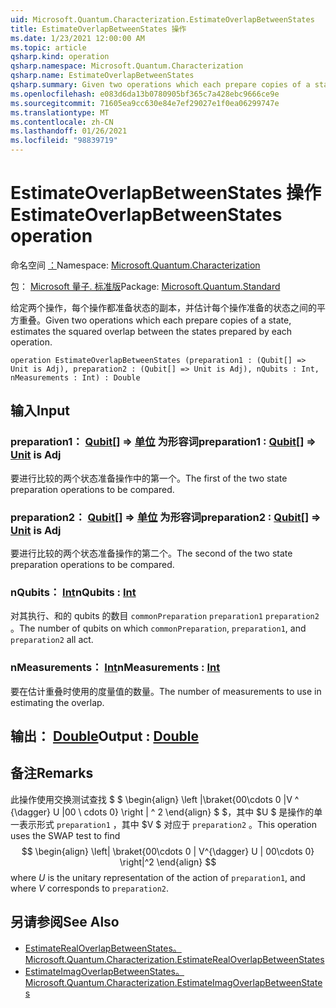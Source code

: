 ```yaml
---
uid: Microsoft.Quantum.Characterization.EstimateOverlapBetweenStates
title: EstimateOverlapBetweenStates 操作
ms.date: 1/23/2021 12:00:00 AM
ms.topic: article
qsharp.kind: operation
qsharp.namespace: Microsoft.Quantum.Characterization
qsharp.name: EstimateOverlapBetweenStates
qsharp.summary: Given two operations which each prepare copies of a state, estimates the squared overlap between the states prepared by each operation.
ms.openlocfilehash: e083d6da13b0780905bf365c7a428ebc9666ce9e
ms.sourcegitcommit: 71605ea9cc630e84e7ef29027e1f0ea06299747e
ms.translationtype: MT
ms.contentlocale: zh-CN
ms.lasthandoff: 01/26/2021
ms.locfileid: "98839719"
---
```

# <a name="estimateoverlapbetweenstates-operation"></a><span data-ttu-id="9a257-102">EstimateOverlapBetweenStates 操作</span><span class="sxs-lookup"><span data-stu-id="9a257-102">EstimateOverlapBetweenStates operation</span></span>

<span data-ttu-id="9a257-103">命名空间 [：](xref:Microsoft.Quantum.Characterization)</span><span class="sxs-lookup"><span data-stu-id="9a257-103">Namespace: [Microsoft.Quantum.Characterization](xref:Microsoft.Quantum.Characterization)</span></span>

<span data-ttu-id="9a257-104">包： [Microsoft 量子. 标准版](https://nuget.org/packages/Microsoft.Quantum.Standard)</span><span class="sxs-lookup"><span data-stu-id="9a257-104">Package: [Microsoft.Quantum.Standard](https://nuget.org/packages/Microsoft.Quantum.Standard)</span></span>


<span data-ttu-id="9a257-105">给定两个操作，每个操作都准备状态的副本，并估计每个操作准备的状态之间的平方重叠。</span><span class="sxs-lookup"><span data-stu-id="9a257-105">Given two operations which each prepare copies of a state, estimates the squared overlap between the states prepared by each operation.</span></span>

```qsharp
operation EstimateOverlapBetweenStates (preparation1 : (Qubit[] => Unit is Adj), preparation2 : (Qubit[] => Unit is Adj), nQubits : Int, nMeasurements : Int) : Double
```


## <a name="input"></a><span data-ttu-id="9a257-106">输入</span><span class="sxs-lookup"><span data-stu-id="9a257-106">Input</span></span>

### <a name="preparation1--qubit--unit--is-adj"></a><span data-ttu-id="9a257-107">preparation1： [Qubit](xref:microsoft.quantum.lang-ref.qubit)[] => [单位](xref:microsoft.quantum.lang-ref.unit)  为形容词</span><span class="sxs-lookup"><span data-stu-id="9a257-107">preparation1 : [Qubit](xref:microsoft.quantum.lang-ref.qubit)[] => [Unit](xref:microsoft.quantum.lang-ref.unit)  is Adj</span></span>

<span data-ttu-id="9a257-108">要进行比较的两个状态准备操作中的第一个。</span><span class="sxs-lookup"><span data-stu-id="9a257-108">The first of the two state preparation operations to be compared.</span></span>


### <a name="preparation2--qubit--unit--is-adj"></a><span data-ttu-id="9a257-109">preparation2： [Qubit](xref:microsoft.quantum.lang-ref.qubit)[] => [单位](xref:microsoft.quantum.lang-ref.unit)  为形容词</span><span class="sxs-lookup"><span data-stu-id="9a257-109">preparation2 : [Qubit](xref:microsoft.quantum.lang-ref.qubit)[] => [Unit](xref:microsoft.quantum.lang-ref.unit)  is Adj</span></span>

<span data-ttu-id="9a257-110">要进行比较的两个状态准备操作的第二个。</span><span class="sxs-lookup"><span data-stu-id="9a257-110">The second of the two state preparation operations to be compared.</span></span>


### <a name="nqubits--int"></a><span data-ttu-id="9a257-111">nQubits： [Int](xref:microsoft.quantum.lang-ref.int)</span><span class="sxs-lookup"><span data-stu-id="9a257-111">nQubits : [Int](xref:microsoft.quantum.lang-ref.int)</span></span>

<span data-ttu-id="9a257-112">对其执行、和的 qubits 的数目 `commonPreparation` `preparation1` `preparation2` 。</span><span class="sxs-lookup"><span data-stu-id="9a257-112">The number of qubits on which `commonPreparation`, `preparation1`, and `preparation2` all act.</span></span>


### <a name="nmeasurements--int"></a><span data-ttu-id="9a257-113">nMeasurements： [Int](xref:microsoft.quantum.lang-ref.int)</span><span class="sxs-lookup"><span data-stu-id="9a257-113">nMeasurements : [Int](xref:microsoft.quantum.lang-ref.int)</span></span>

<span data-ttu-id="9a257-114">要在估计重叠时使用的度量值的数量。</span><span class="sxs-lookup"><span data-stu-id="9a257-114">The number of measurements to use in estimating the overlap.</span></span>



## <a name="output--double"></a><span data-ttu-id="9a257-115">输出： [Double](xref:microsoft.quantum.lang-ref.double)</span><span class="sxs-lookup"><span data-stu-id="9a257-115">Output : [Double](xref:microsoft.quantum.lang-ref.double)</span></span>



## <a name="remarks"></a><span data-ttu-id="9a257-116">备注</span><span class="sxs-lookup"><span data-stu-id="9a257-116">Remarks</span></span>

<span data-ttu-id="9a257-117">此操作使用交换测试查找 $ $ \begin{align} \left |\braket{00\cdots 0 |V ^ {\dagger} U |00 \ cdots 0} \right | ^ 2 \end{align} $ $，其中 $U $ 是操作的单一表示形式 `preparation1` ，其中 $V $ 对应于 `preparation2` 。</span><span class="sxs-lookup"><span data-stu-id="9a257-117">This operation uses the SWAP test to find $$ \begin{align} \left| \braket{00\cdots 0 | V^{\dagger} U | 00\cdots 0} \right|^2 \end{align} $$ where $U$ is the unitary representation of the action of `preparation1`, and where $V$ corresponds to `preparation2`.</span></span>

## <a name="see-also"></a><span data-ttu-id="9a257-118">另请参阅</span><span class="sxs-lookup"><span data-stu-id="9a257-118">See Also</span></span>

- [<span data-ttu-id="9a257-119">EstimateRealOverlapBetweenStates。</span><span class="sxs-lookup"><span data-stu-id="9a257-119">Microsoft.Quantum.Characterization.EstimateRealOverlapBetweenStates</span></span>](xref:Microsoft.Quantum.Characterization.EstimateRealOverlapBetweenStates)
- [<span data-ttu-id="9a257-120">EstimateImagOverlapBetweenStates。</span><span class="sxs-lookup"><span data-stu-id="9a257-120">Microsoft.Quantum.Characterization.EstimateImagOverlapBetweenStates</span></span>](xref:Microsoft.Quantum.Characterization.EstimateImagOverlapBetweenStates)